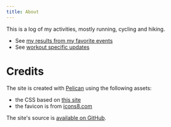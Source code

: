 ```yaml
---
title: About
---
```


This is a log of my activities, mostly running, cycling and hiking.

* See [my results from my favorite events]({filename}events.md)
* See [workout specific updates](/)

# Credits

The site is created with [Pelican](https://getpelican.com) using the
following assets:

* the CSS based on [this site](http://bettermotherfuckingwebsite.com/)
* the favicon is from [icons8.com](https://icons8.com/icon/92640/heart-with-pulse)

The site's source is [available on GitHub](https://github.com/wagdav/training).
